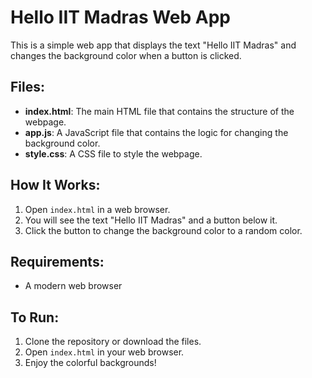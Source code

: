 # Hello IIT Madras Web App

This is a simple web app that displays the text "Hello IIT Madras" and changes the background color when a button is clicked.

## Files:
- **index.html**: The main HTML file that contains the structure of the webpage.
- **app.js**: A JavaScript file that contains the logic for changing the background color.
- **style.css**: A CSS file to style the webpage.

## How It Works:
1. Open `index.html` in a web browser.
2. You will see the text "Hello IIT Madras" and a button below it.
3. Click the button to change the background color to a random color.

## Requirements:
- A modern web browser

## To Run:
1. Clone the repository or download the files.
2. Open `index.html` in your web browser.
3. Enjoy the colorful backgrounds!